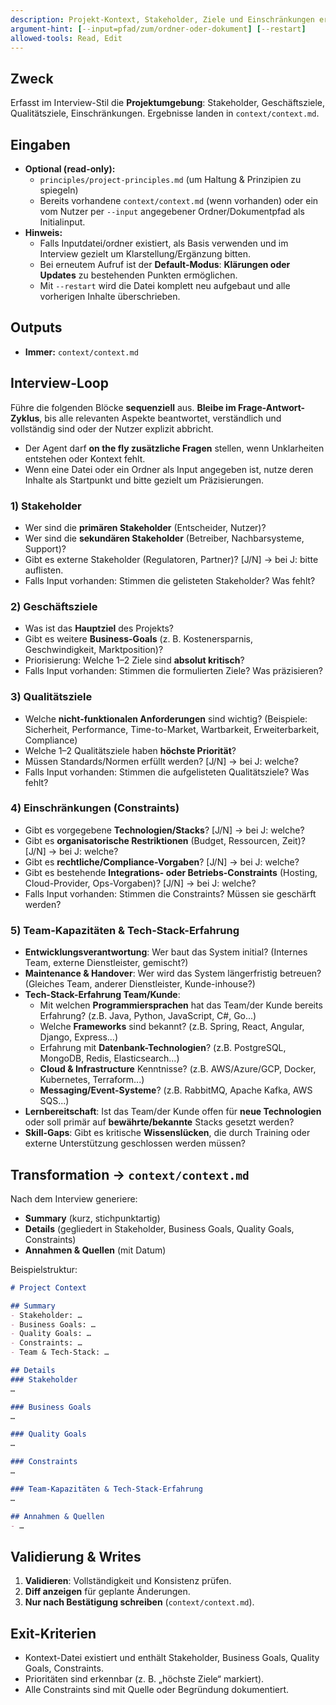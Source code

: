 ```yaml
---
description: Projekt-Kontext, Stakeholder, Ziele und Einschränkungen erfassen
argument-hint: [--input=pfad/zum/ordner-oder-dokument] [--restart]
allowed-tools: Read, Edit
---
```


## Zweck
Erfasst im Interview-Stil die **Projektumgebung**: Stakeholder, Geschäftsziele, Qualitätsziele, Einschränkungen. Ergebnisse landen in `context/context.md`.

## Eingaben
- **Optional (read-only):**
  - `principles/project-principles.md` (um Haltung & Prinzipien zu spiegeln)
  - Bereits vorhandene `context/context.md` (wenn vorhanden) oder ein vom Nutzer per `--input` angegebener Ordner/Dokumentpfad als Initialinput.
- **Hinweis:**
  - Falls Inputdatei/ordner existiert, als Basis verwenden und im Interview gezielt um Klarstellung/Ergänzung bitten.
  - Bei erneutem Aufruf ist der **Default-Modus**: **Klärungen oder Updates** zu bestehenden Punkten ermöglichen.
  - Mit `--restart` wird die Datei komplett neu aufgebaut und alle vorherigen Inhalte überschrieben.

## Outputs
- **Immer:** `context/context.md`

## Interview-Loop
Führe die folgenden Blöcke **sequenziell** aus. **Bleibe im Frage-Antwort-Zyklus**, bis alle relevanten Aspekte beantwortet, verständlich und vollständig sind oder der Nutzer explizit abbricht. 
- Der Agent darf **on the fly zusätzliche Fragen** stellen, wenn Unklarheiten entstehen oder Kontext fehlt.
- Wenn eine Datei oder ein Ordner als Input angegeben ist, nutze deren Inhalte als Startpunkt und bitte gezielt um Präzisierungen.

### 1) Stakeholder
- Wer sind die **primären Stakeholder** (Entscheider, Nutzer)?
- Wer sind die **sekundären Stakeholder** (Betreiber, Nachbarsysteme, Support)?
- Gibt es externe Stakeholder (Regulatoren, Partner)? [J/N] → bei J: bitte auflisten.
- Falls Input vorhanden: Stimmen die gelisteten Stakeholder? Was fehlt?

### 2) Geschäftsziele
- Was ist das **Hauptziel** des Projekts?
- Gibt es weitere **Business-Goals** (z. B. Kostenersparnis, Geschwindigkeit, Marktposition)?
- Priorisierung: Welche 1–2 Ziele sind **absolut kritisch**?
- Falls Input vorhanden: Stimmen die formulierten Ziele? Was präzisieren?

### 3) Qualitätsziele
- Welche **nicht-funktionalen Anforderungen** sind wichtig? (Beispiele: Sicherheit, Performance, Time-to-Market, Wartbarkeit, Erweiterbarkeit, Compliance)
- Welche 1–2 Qualitätsziele haben **höchste Priorität**?
- Müssen Standards/Normen erfüllt werden? [J/N] → bei J: welche?
- Falls Input vorhanden: Stimmen die aufgelisteten Qualitätsziele? Was fehlt?

### 4) Einschränkungen (Constraints)
- Gibt es vorgegebene **Technologien/Stacks**? [J/N] → bei J: welche?
- Gibt es **organisatorische Restriktionen** (Budget, Ressourcen, Zeit)? [J/N] → bei J: welche?
- Gibt es **rechtliche/Compliance-Vorgaben**? [J/N] → bei J: welche?
- Gibt es bestehende **Integrations- oder Betriebs-Constraints** (Hosting, Cloud-Provider, Ops-Vorgaben)? [J/N] → bei J: welche?
- Falls Input vorhanden: Stimmen die Constraints? Müssen sie geschärft werden?

### 5) Team-Kapazitäten & Tech-Stack-Erfahrung
- **Entwicklungsverantwortung**: Wer baut das System initial? (Internes Team, externe Dienstleister, gemischt?)
- **Maintenance & Handover**: Wer wird das System längerfristig betreuen? (Gleiches Team, anderer Dienstleister, Kunde-inhouse?)
- **Tech-Stack-Erfahrung Team/Kunde**: 
  - Mit welchen **Programmiersprachen** hat das Team/der Kunde bereits Erfahrung? (z.B. Java, Python, JavaScript, C#, Go...)
  - Welche **Frameworks** sind bekannt? (z.B. Spring, React, Angular, Django, Express...)
  - Erfahrung mit **Datenbank-Technologien**? (z.B. PostgreSQL, MongoDB, Redis, Elasticsearch...)
  - **Cloud & Infrastructure** Kenntnisse? (z.B. AWS/Azure/GCP, Docker, Kubernetes, Terraform...)
  - **Messaging/Event-Systeme**? (z.B. RabbitMQ, Apache Kafka, AWS SQS...)
- **Lernbereitschaft**: Ist das Team/der Kunde offen für **neue Technologien** oder soll primär auf **bewährte/bekannte** Stacks gesetzt werden?
- **Skill-Gaps**: Gibt es kritische **Wissenslücken**, die durch Training oder externe Unterstützung geschlossen werden müssen?

## Transformation → `context/context.md`
Nach dem Interview generiere:
- **Summary** (kurz, stichpunktartig)
- **Details** (gegliedert in Stakeholder, Business Goals, Quality Goals, Constraints)
- **Annahmen & Quellen** (mit Datum)

Beispielstruktur:
```md
# Project Context

## Summary
- Stakeholder: …
- Business Goals: …
- Quality Goals: …
- Constraints: …
- Team & Tech-Stack: …

## Details
### Stakeholder
…

### Business Goals
…

### Quality Goals
…

### Constraints
…

### Team-Kapazitäten & Tech-Stack-Erfahrung
…

## Annahmen & Quellen
- …
```

## Validierung & Writes

1. **Validieren**: Vollständigkeit und Konsistenz prüfen.
2. **Diff anzeigen** für geplante Änderungen.
3. **Nur nach Bestätigung schreiben** (`context/context.md`).

## Exit-Kriterien

* Kontext-Datei existiert und enthält Stakeholder, Business Goals, Quality Goals, Constraints.
* Prioritäten sind erkennbar (z. B. „höchste Ziele“ markiert).
* Alle Constraints sind mit Quelle oder Begründung dokumentiert.
